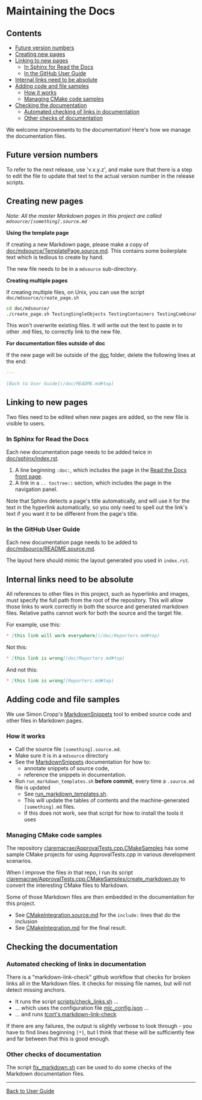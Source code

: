<!--
GENERATED FILE - DO NOT EDIT
This file was generated by [MarkdownSnippets](https://github.com/SimonCropp/MarkdownSnippets).
Source File: /doc/mdsource/MaintainingDocumentation.source.md
To change this file edit the source file and then execute ./run_markdown_templates.sh.
-->

<a id="top"></a>

# Maintaining the Docs

<!-- toc -->
## Contents

  * [Future version numbers](#future-version-numbers)
  * [Creating new pages](#creating-new-pages)
  * [Linking to new pages](#linking-to-new-pages)
    * [In Sphinx for Read the Docs](#in-sphinx-for-read-the-docs)
    * [In the GitHub User Guide](#in-the-github-user-guide)
  * [Internal links need to be absolute](#internal-links-need-to-be-absolute)
  * [Adding code and file samples](#adding-code-and-file-samples)
    * [How it works](#how-it-works)
    * [Managing CMake code samples](#managing-cmake-code-samples)
  * [Checking the documentation](#checking-the-documentation)
    * [Automated checking of links in documentation](#automated-checking-of-links-in-documentation)
    * [Other checks of documentation](#other-checks-of-documentation)<!-- endtoc -->

We welcome improvements to the documentation! Here's how we manage the documentation files. 

## Future version numbers

To refer to the next release, use 'v.x.y.z', and make sure that there is a step to edit the file to update that text to the actual version number in the release scripts.

## Creating new pages

*Note: All the master Markdown pages in this project are called `mdsource/[something].source.md`*

**Using the template page**

If creating a new Markdown page, please make a copy of [doc/mdsource/TemplatePage.source.md](https://raw.githubusercontent.com/approvals/ApprovalTests.cpp/master/doc/mdsource/TemplatePage.source.md#top).
This contains some boilerplate text which is tedious to create by hand.

The new file needs to be in a `mdsource` sub-directory.

**Creating multiple pages**

If creating multiple files, on Unix, you can use the script `doc/mdsource/create_page.sh`

```bash
cd doc/mdsource/
./create_page.sh TestingSingleObjects TestingContainers TestingCombinations
```

This won't overwrite existing files.
It will write out the text to paste in to other .md files, to correctly link to the new file. 

**For documentation files outside of doc**

If the new page will be outside of the [doc](/doc/) folder, delete the following lines at the end:

```md
---
   
[Back to User Guide](/doc/README.md#top)
```

## Linking to new pages

Two files need to be edited when new pages are added, so the new file is visible to users.

### In Sphinx for Read the Docs

Each new documentation page needs to be added twice in [doc/sphinx/index.rst](/doc/sphinx/index.rst).

1. A line beginning `:doc:`, which includes the page in the [Read the Docs front page](https://approvaltestscpp.readthedocs.io/en/latest/).
2. A link in a `.. toctree::` section, which includes the page in the navigation panel.

Note that Sphinx detects a page's title automatically, and will use it for the text in the hyperlink automatically, so you only need to spell out the link's text if you want it to be different from the page's title.

### In the GitHub User Guide

Each new documentation page needs to be added to [doc/mdsource/README.source.md](/doc/mdsource/README.source.md#top).

The layout here should mimic the layout generated you used in `index.rst`.

## Internal links need to be absolute 

All references to other files in this project, such as hyperlinks and images, must specify the full path from the root of the repository. This will allow those links to work correctly in both the source and generated markdown files. Relative paths cannot work for both the source and the target file. 

For example, use this:

```md
* [this link will work everywhere](/doc/Reporters.md#top)
```

Not this:

```md
* [this link is wrong](doc/Reporters.md#top)
```

And not this:

```md
* [this link is wrong](Reporters.md#top)
```

## Adding code and file samples

We use Simon Cropp's [MarkdownSnippets](https://github.com/SimonCropp/MarkdownSnippets) tool to embed source code and other files in Markdown pages.

### How it works

* Call the source file `[something].source.md`.
* Make sure it is in a `mdsource` directory
* See the [MarkdownSnippets](https://github.com/SimonCropp/MarkdownSnippets) documentation for how to:
    * annotate snippets of source code, 
    * reference the snippets in documentation.
* Run  `run_markdown_templates.sh` **before commit**, every time a `.source.md` file is updated
    * See [run_markdown_templates.sh](/run_markdown_templates.sh).
    * This will update the tables of contents and the machine-generated `[something].md` files.
    * If this does not work, see that script for how to install the tools it uses

### Managing CMake code samples

The repository [claremacrae/ApprovalTests.cpp.CMakeSamples](https://github.com/claremacrae/ApprovalTests.cpp.CMakeSamples) has some sample CMake projects for using ApprovalTests.cpp in various development scenarios.

When I improve the files in that repo, I run its script [claremacrae/ApprovalTests.cpp.CMakeSamples/create_markdown.py](https://github.com/claremacrae/ApprovalTests.cpp.CMakeSamples/blob/master/create_markdown.py) to convert the interesting CMake files to Markdown.

Some of those Markdown files are then embedded in the documentation for this project.

* See [CMakeIntegration.source.md](/doc/mdsource/CMakeIntegration.source.md#top) for the `include:` lines that do the inclusion
* See [CMakeIntegration.md](/doc/CMakeIntegration.md#top) for the final result.

## Checking the documentation

### Automated checking of links in documentation

There is a "markdown-link-check" github workflow that checks for broken links all in the Markdown files. It checks for missing file names, but will not detect missing anchors.

* It runs the script [scripts/check_links.sh](/scripts/check_links.sh) ...
* ... which uses the configuration file [mlc_config.json](/mlc_config.json) ...
* ... and runs [tcort's markdown-link-check](https://github.com/tcort/markdown-link-check)

If there are any failures, the output is slightly verbose to look through - you have to find lines beginning `[*]`, but I think that these will be sufficiently few and far between that this is good enough.

### Other checks of documentation

The script [fix_markdown.sh](/fix_markdown.sh) can be used to do some checks of the Markdown documentation files.

---

[Back to User Guide](/doc/README.md#top)
